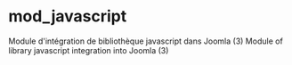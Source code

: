 # mod_javascript
Module d'intégration de bibliothèque javascript dans Joomla (3)
Module of library javascript integration into Joomla (3)
